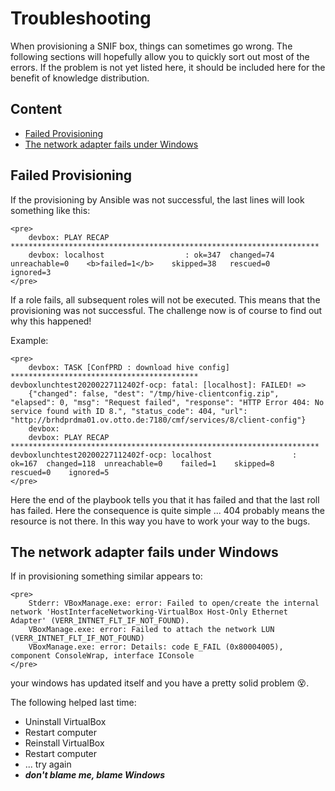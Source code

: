 # Troubleshooting
When provisioning a SNIF box, things can sometimes go wrong. The following sections will 
hopefully allow you to quickly sort out most of the errors. If the problem is not yet 
listed here, it should be included here for the benefit of knowledge distribution.

## Content
* [Failed Provisioning](#failed-provisioning)
* [The network adapter fails under Windows](#the-network-adapter-fails-under-windows)

## Failed Provisioning
If the provisioning by Ansible was not successful, the last lines will look something like this:
```shell script
<pre>
    devbox: PLAY RECAP *********************************************************************
    devbox: localhost                  : ok=347  changed=74   unreachable=0    <b>failed=1</b>    skipped=38   rescued=0    ignored=3
</pre>
```

If a role fails, all subsequent roles will not be executed. This means that the provisioning was 
not successful. The challenge now is of course to find out why this happened!

Example:
```shell script
<pre>
    devbox: TASK [ConfPRD : download hive config] ******************************************    devboxlunchtest20200227112402f-ocp: fatal: [localhost]: FAILED! => 
    {"changed": false, "dest": "/tmp/hive-clientconfig.zip", "elapsed": 0, "msg": "Request failed", "response": "HTTP Error 404: No service found with ID 8.", "status_code": 404, "url": "http://brhdprdma01.ov.otto.de:7180/cmf/services/8/client-config"}
    devbox:
    devbox: PLAY RECAP *********************************************************************    devboxlunchtest20200227112402f-ocp: localhost                  : ok=167  changed=118  unreachable=0    failed=1    skipped=8    rescued=0    ignored=5
</pre>
```
Here the end of the playbook tells you that it has failed and that the last roll has failed. Here 
the consequence is quite simple ... 404 probably means the resource is not there. In this way you 
have to work your way to the bugs.

## The network adapter fails under Windows
If in provisioning something similar appears to:
```shell script
<pre>
    Stderr: VBoxManage.exe: error: Failed to open/create the internal network 'HostInterfaceNetworking-VirtualBox Host-Only Ethernet Adapter' (VERR_INTNET_FLT_IF_NOT_FOUND).
    VBoxManage.exe: error: Failed to attach the network LUN (VERR_INTNET_FLT_IF_NOT_FOUND)
    VBoxManage.exe: error: Details: code E_FAIL (0x80004005), component ConsoleWrap, interface IConsole
</pre> 
```
your windows has updated itself and you have a pretty solid problem :dizzy_face:.

The following helped last time:
* Uninstall VirtualBox
* Restart computer
* Reinstall VirtualBox
* Restart computer
* ... try again
* ***don't blame me, blame Windows***

